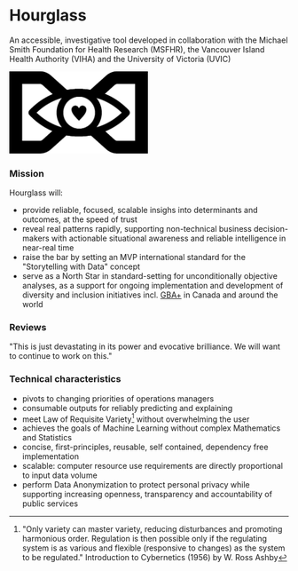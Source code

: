# Hourglass
An accessible, investigative tool developed in collaboration with the Michael Smith Foundation for Health Research (MSFHR), the Vancouver Island Health Authority (VIHA) and the University of Victoria (UVIC) 


<img src="hourglass.png" width="250">

### Mission
Hourglass will:
* provide reliable, focused, scalable insighs into determinants and outcomes, at the speed of trust
* reveal real patterns rapidly, supporting non-technical business decision-makers with actionable situational awareness and reliable intelligence in near-real time 
* raise the bar by setting an MVP international standard for the "Storytelling with Data" concept  
* serve as a North Star in standard-setting for unconditionally objective analyses, as a support for ongoing implementation and development of diversity and inclusion initiatives incl. [GBA+](https://www2.gov.bc.ca/assets/gov/british-columbians-our-governments/services-policies-for-government/gender-equity/factsheet-gba.pdf) in Canada and around the world

### Reviews
"This is just devastating in its power and evocative brilliance.  We will want to continue to work on this."

### Technical characteristics
* pivots to changing priorities of operations managers
* consumable outputs for reliably predicting and explaining
* meet Law of Requisite Variety[^1] without overwhelming the user
* achieves the goals of Machine Learning without complex Mathematics and Statistics
* concise, first-principles, reusable, self contained, dependency free implementation
* scalable: computer resource use requirements are directly proportional to input data volume
* perform Data Anonymization to protect personal privacy while supporting increasing openness, transparency and accountability of public services

[^1]: "Only variety can master variety, reducing disturbances and promoting harmonious order. Regulation is then possible only if the regulating system is as various and flexible (responsive to changes) as the system to be regulated." Introduction to Cybernetics (1956) by W. Ross Ashby
